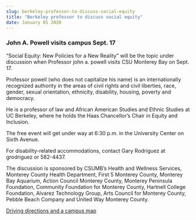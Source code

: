 ```yaml
---
slug: berkeley-professor-to-discuss-social-equity
title: "Berkeley professor to discuss social equity"
date: January 01 2020
---
```


 
<h3>John A. Powell visits campus Sept. 17</h3>
<p>
  “Social Equity: New Policies for a New Reality” will be the topic under
  discussion when Professor john a. powell visits CSU Monterey Bay on Sept. 17.
</p>
<p>
  Professor powell (who does not capitalize his name) is an internationally
  recognized authority in the areas of civil rights and civil liberties, race,
  gender, sexual orientation, ethnicity, disability, housing, poverty and
  democracy.
</p>
<p>
  He is a professor of law and African American Studies and Ethnic Studies at UC
  Berkeley, where he holds the Haas Chancellor’s Chair in Equity and Inclusion.
</p>
<p>
  The free event will get under way at 6:30 p.m. in the University Center on
  Sixth Avenue.
</p>
<p>
  For disability-related accommodations, contact Gary Rodriguez at grodriguez or
  582-4437.
</p>
<p>
  The discussion is sponsored by CSUMB’s Health and Wellness Services, Monterey
  County Health Department, First 5 Monterey County, Monterey Bay Aquarium,
  Action Council Monterey County, Monterey Peninsula Foundation, Community
  Foundation for Monterey County, Hartnell College Foundation, Alvarez
  Technology Group, Arts Council for Monterey County, Pebble Beach Company and
  United Way Monterey County.
</p>
<p><a href="https://csumb.edu/maps">Driving directions and a campus map</a></p>
 
